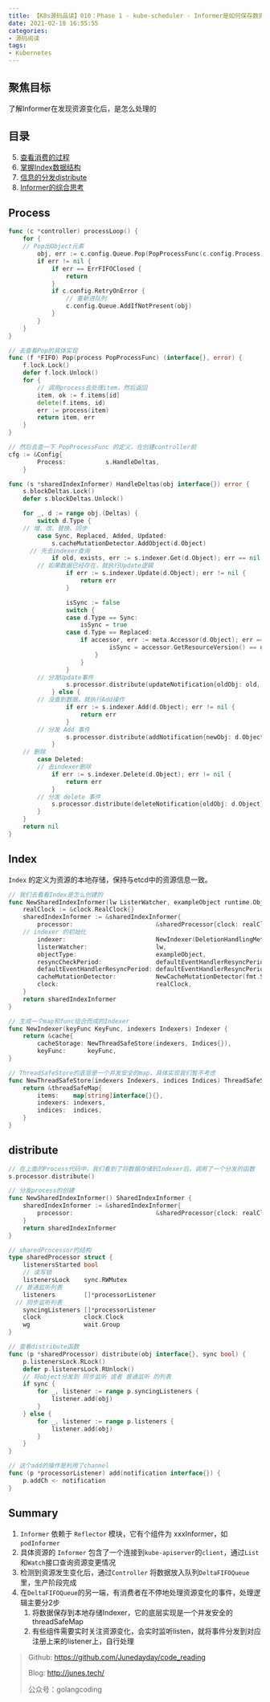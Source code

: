 ```yaml
---
title: 【K8s源码品读】010：Phase 1 - kube-scheduler - Informer是如何保存数据的
date: 2021-02-18 16:55:55
categories: 
- 源码阅读
tags:
- Kubernetes
---
```


## 聚焦目标

了解Informer在发现资源变化后，是怎么处理的



## 目录

5. [查看消费的过程](#Process)
6. [掌握Index数据结构](#Index)
7. [信息的分发distribute](#distribute)
8. [Informer的综合思考](#Summary)



## Process

```go
func (c *controller) processLoop() {
	for {
    // Pop出Object元素
		obj, err := c.config.Queue.Pop(PopProcessFunc(c.config.Process))
		if err != nil {
			if err == ErrFIFOClosed {
				return
			}
			if c.config.RetryOnError {
				// 重新进队列
				c.config.Queue.AddIfNotPresent(obj)
			}
		}
	}
}

// 去查看Pop的具体实现
func (f *FIFO) Pop(process PopProcessFunc) (interface{}, error) {
	f.lock.Lock()
	defer f.lock.Unlock()
	for {
		// 调用process去处理item，然后返回
		item, ok := f.items[id]
		delete(f.items, id)
		err := process(item)
		return item, err
	}
}

// 然后去查一下 PopProcessFunc 的定义，在创建controller前
cfg := &Config{
		Process:           s.HandleDeltas,
	}

func (s *sharedIndexInformer) HandleDeltas(obj interface{}) error {
	s.blockDeltas.Lock()
	defer s.blockDeltas.Unlock()

	for _, d := range obj.(Deltas) {
		switch d.Type {
    // 增、改、替换、同步
		case Sync, Replaced, Added, Updated:
			s.cacheMutationDetector.AddObject(d.Object)
      // 先去indexer查询
			if old, exists, err := s.indexer.Get(d.Object); err == nil && exists {
        // 如果数据已经存在，就执行Update逻辑
				if err := s.indexer.Update(d.Object); err != nil {
					return err
				}

				isSync := false
				switch {
				case d.Type == Sync:
					isSync = true
				case d.Type == Replaced:
					if accessor, err := meta.Accessor(d.Object); err == nil {
							isSync = accessor.GetResourceVersion() == oldAccessor.GetResourceVersion()
						}
					}
				}
      	// 分发Update事件
				s.processor.distribute(updateNotification{oldObj: old, newObj: d.Object}, isSync)
			} else {
      	// 没查到数据，就执行Add操作
				if err := s.indexer.Add(d.Object); err != nil {
					return err
				}
      	// 分发 Add 事件
				s.processor.distribute(addNotification{newObj: d.Object}, false)
			}
   	// 删除
		case Deleted:
    	// 去indexer删除
			if err := s.indexer.Delete(d.Object); err != nil {
				return err
			}
    	// 分发 delete 事件
			s.processor.distribute(deleteNotification{oldObj: d.Object}, false)
		}
	}
	return nil
}
```



## Index

`Index` 的定义为资源的本地存储，保持与etcd中的资源信息一致。

```go
// 我们去看看Index是怎么创建的
func NewSharedIndexInformer(lw ListerWatcher, exampleObject runtime.Object, defaultEventHandlerResyncPeriod time.Duration, indexers Indexers) SharedIndexInformer {
	realClock := &clock.RealClock{}
	sharedIndexInformer := &sharedIndexInformer{
		processor:                       &sharedProcessor{clock: realClock},
    // indexer 的初始化
		indexer:                         NewIndexer(DeletionHandlingMetaNamespaceKeyFunc, indexers),
		listerWatcher:                   lw,
		objectType:                      exampleObject,
		resyncCheckPeriod:               defaultEventHandlerResyncPeriod,
		defaultEventHandlerResyncPeriod: defaultEventHandlerResyncPeriod,
		cacheMutationDetector:           NewCacheMutationDetector(fmt.Sprintf("%T", exampleObject)),
		clock:                           realClock,
	}
	return sharedIndexInformer
}

// 生成一个map和func组合而成的Indexer
func NewIndexer(keyFunc KeyFunc, indexers Indexers) Indexer {
	return &cache{
		cacheStorage: NewThreadSafeStore(indexers, Indices{}),
		keyFunc:      keyFunc,
}

// ThreadSafeStore的底层是一个并发安全的map，具体实现我们暂不考虑
func NewThreadSafeStore(indexers Indexers, indices Indices) ThreadSafeStore {
	return &threadSafeMap{
		items:    map[string]interface{}{},
		indexers: indexers,
		indices:  indices,
	}
}
```



## distribute

```go
// 在上面的Process代码中，我们看到了将数据存储到Indexer后，调用了一个分发的函数
s.processor.distribute()

// 分发process的创建
func NewSharedIndexInformer() SharedIndexInformer {
	sharedIndexInformer := &sharedIndexInformer{
		processor:                       &sharedProcessor{clock: realClock},
	}
	return sharedIndexInformer
}

// sharedProcessor的结构
type sharedProcessor struct {
	listenersStarted bool
 	// 读写锁
	listenersLock    sync.RWMutex
  // 普通监听列表
	listeners        []*processorListener
  // 同步监听列表
	syncingListeners []*processorListener
	clock            clock.Clock
	wg               wait.Group
}

// 查看distribute函数
func (p *sharedProcessor) distribute(obj interface{}, sync bool) {
	p.listenersLock.RLock()
	defer p.listenersLock.RUnlock()
	// 将object分发到 同步监听 或者 普通监听 的列表
	if sync {
		for _, listener := range p.syncingListeners {
			listener.add(obj)
		}
	} else {
		for _, listener := range p.listeners {
			listener.add(obj)
		}
	}
}

// 这个add的操作是利用了channel
func (p *processorListener) add(notification interface{}) {
	p.addCh <- notification
}
```



## Summary

1. `Informer` 依赖于 `Reflector` 模块，它有个组件为 xxxInformer，如 `podInformer` 
2. 具体资源的 `Informer` 包含了一个连接到`kube-apiserver`的`client`，通过`List`和`Watch`接口查询资源变更情况
3. 检测到资源发生变化后，通过`Controller` 将数据放入队列`DeltaFIFOQueue`里，生产阶段完成
4. 在`DeltaFIFOQueue`的另一端，有消费者在不停地处理资源变化的事件，处理逻辑主要分2步
   1. 将数据保存到本地存储Indexer，它的底层实现是一个并发安全的threadSafeMap
   2. 有些组件需要实时关注资源变化，会实时监听listen，就将事件分发到对应注册上来的listener上，自行处理



> Github: https://github.com/Junedayday/code_reading
>
> Blog: http://junes.tech/
>
> 公众号：golangcoding

